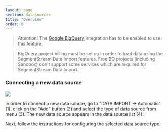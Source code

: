 ```yaml
---
layout: page
section: datasources
title: "Overview"
order: 0
---
```


> Attention! The [Google BigQuery](/integrations/google-bigquery) integration has to be enabled to use this feature.

> BigQuery project billing must be set up in order to load data using the SegmentStream Data Import features. Free BQ projects (including Sandbox) don't support some services which are required for SegmentStream Data Import.

### Connecting a new data source

![](/img/adding_datasource_1.png)

In order to connect a new data source, go to "DATA IMPORT → Automatic" (1), click on the "Add" button (2) and select the type of data source from menu (3). The new data source appears in the data source list (4).

Next, follow the instructions for configuring the selected data source type.

